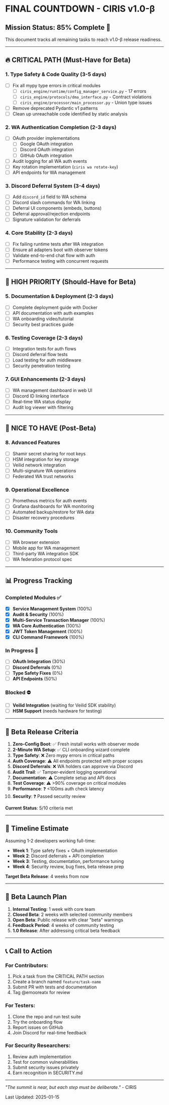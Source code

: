 # FINAL COUNTDOWN - CIRIS v1.0-β

## Mission Status: 85% Complete 🚀

This document tracks all remaining tasks to reach v1.0-β release readiness.

---

## 🔥 CRITICAL PATH (Must-Have for Beta)

### 1. Type Safety & Code Quality (3-5 days)
- [ ] Fix all mypy type errors in critical modules
  - [ ] `ciris_engine/runtime/config_manager_service.py` - 17 errors
  - [ ] `ciris_engine/protocols/dma_interface.py` - Contract violations
  - [ ] `ciris_engine/processor/main_processor.py` - Union type issues
- [ ] Remove deprecated Pydantic v1 patterns
- [ ] Clean up unreachable code identified by static analysis

### 2. WA Authentication Completion (2-3 days)
- [ ] OAuth provider implementations
  - [ ] Google OAuth integration
  - [ ] Discord OAuth integration  
  - [ ] GitHub OAuth integration
- [ ] Audit logging for all WA auth events
- [ ] Key rotation implementation (`ciris wa rotate-key`)
- [ ] API endpoints for WA management

### 3. Discord Deferral System (3-4 days)
- [ ] Add `discord_id` field to WA schema
- [ ] Discord slash commands for WA linking
- [ ] Deferral UI components (embeds, buttons)
- [ ] Deferral approval/rejection endpoints
- [ ] Signature validation for deferrals

### 4. Core Stability (2-3 days)
- [ ] Fix failing runtime tests after WA integration
- [ ] Ensure all adapters boot with observer tokens
- [ ] Validate end-to-end chat flow with auth
- [ ] Performance testing with concurrent requests

---

## 🎯 HIGH PRIORITY (Should-Have for Beta)

### 5. Documentation & Deployment (2-3 days)
- [ ] Complete deployment guide with Docker
- [ ] API documentation with auth examples
- [ ] WA onboarding video/tutorial
- [ ] Security best practices guide

### 6. Testing Coverage (2-3 days)
- [ ] Integration tests for auth flows
- [ ] Discord deferral flow tests
- [ ] Load testing for auth middleware
- [ ] Security penetration testing

### 7. GUI Enhancements (2-3 days)
- [ ] WA management dashboard in web UI
- [ ] Discord ID linking interface
- [ ] Real-time WA status display
- [ ] Audit log viewer with filtering

---

## 🌟 NICE TO HAVE (Post-Beta)

### 8. Advanced Features
- [ ] Shamir secret sharing for root keys
- [ ] HSM integration for key storage
- [ ] Veilid network integration
- [ ] Multi-signature WA operations
- [ ] Federated WA trust networks

### 9. Operational Excellence
- [ ] Prometheus metrics for auth events
- [ ] Grafana dashboards for WA monitoring
- [ ] Automated backup/restore for WA data
- [ ] Disaster recovery procedures

### 10. Community Tools
- [ ] WA browser extension
- [ ] Mobile app for WA management
- [ ] Third-party WA integration SDK
- [ ] WA federation protocol spec

---

## 📊 Progress Tracking

### Completed Modules ✅
- [x] **Service Management System** (100%)
- [x] **Audit & Security** (100%)
- [x] **Multi-Service Transaction Manager** (100%)
- [x] **WA Core Authentication** (100%)
- [x] **JWT Token Management** (100%)
- [x] **CLI Command Framework** (100%)

### In Progress 🔧
- [ ] **OAuth Integration** (30%)
- [ ] **Discord Deferrals** (0%)
- [ ] **Type Safety Fixes** (0%)
- [ ] **API Endpoints** (50%)

### Blocked ⛔
- [ ] **Veilid Integration** (waiting for Veilid SDK stability)
- [ ] **HSM Support** (needs hardware for testing)

---

## 🚦 Beta Release Criteria

1. **Zero-Config Boot**: ✅ Fresh install works with observer mode
2. **2-Minute WA Setup**: ✅ CLI onboarding wizard complete
3. **Type Safety**: ❌ Zero mypy errors in critical paths
4. **Auth Coverage**: ⚠️ All endpoints protected with proper scopes
5. **Discord Deferrals**: ❌ WA holders can approve via Discord
6. **Audit Trail**: ✅ Tamper-evident logging operational
7. **Documentation**: ⚠️ Complete setup and API docs
8. **Test Coverage**: ⚠️ >90% coverage on critical modules
9. **Performance**: ❓ <100ms auth check latency
10. **Security**: ❓ Passed security review

**Current Status**: 5/10 criteria met

---

## 📅 Timeline Estimate

Assuming 1-2 developers working full-time:

- **Week 1**: Type safety fixes + OAuth implementation
- **Week 2**: Discord deferrals + API completion
- **Week 3**: Testing, documentation, performance tuning
- **Week 4**: Security review, bug fixes, beta release prep

**Target Beta Release**: 4 weeks from now

---

## 🎉 Beta Launch Plan

1. **Internal Testing**: 1 week with core team
2. **Closed Beta**: 2 weeks with selected community members
3. **Open Beta**: Public release with clear "beta" warnings
4. **Feedback Period**: 4 weeks of community testing
5. **1.0 Release**: After addressing critical beta feedback

---

## 📞 Call to Action

### For Contributors:
1. Pick a task from the CRITICAL PATH section
2. Create a branch named `feature/task-name`
3. Submit PR with tests and documentation
4. Tag @emooreatx for review

### For Testers:
1. Clone the repo and run test suite
2. Try the onboarding flow
3. Report issues on GitHub
4. Join Discord for real-time feedback

### For Security Researchers:
1. Review auth implementation
2. Test for common vulnerabilities
3. Submit security issues privately
4. Earn recognition in SECURITY.md

---

*"The summit is near, but each step must be deliberate."* - CIRIS

Last Updated: 2025-01-15